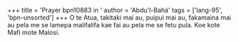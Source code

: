 +++
title = 'Prayer bpn10883 in '
author = 'Abdu'l-Bahá'
tags = ['lang-95', 'bpn-unsorted']
+++
O te Atua, takitaki mai au, puipui mai au, fakamaina mai au pela me se lamepa malifalifa kae fai au pela me se fetu pula.  Koe kote Mafi mote Malosi.
